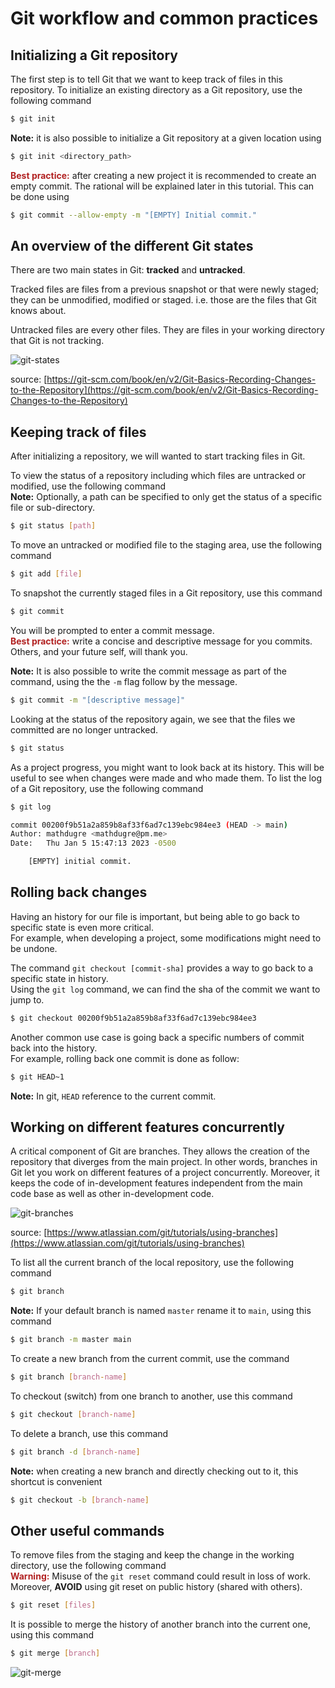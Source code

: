 # Git workflow and common practices

## Initializing a Git repository

The first step is to tell Git that we want to keep track of files in this repository.
To initialize an existing directory as a Git repository, use the following command

```bash
$ git init
```

**Note:** it is also possible to initialize a Git repository at a given location using

```bash
$ git init <directory_path>
```

<span style="color:firebrick">**Best practice:**</span> after creating a new project it is recommended to create an empty commit. The rational will be explained later in this tutorial.
This can be done using

```bash
$ git commit --allow-empty -m "[EMPTY] Initial commit."
```

## An overview of the different Git states

There are two main states in Git: **tracked** and **untracked**.

Tracked files are files from a previous snapshot or that were newly staged; they can be unmodified, modified or staged. i.e. those are the files that Git knows about.

Untracked files are every other files. They are files in your working directory that Git is not tracking.

![git-states](../../figures/git-states.png)

source: [https://git-scm.com/book/en/v2/Git-Basics-Recording-Changes-to-the-Repository](https://git-scm.com/book/en/v2/Git-Basics-Recording-Changes-to-the-Repository)

## Keeping track of files

After initializing a repository, we will wanted to start tracking files in Git.

To view the status of a repository including which files are untracked or modified, use the following command
<br/>**Note:** Optionally, a path can be specified to only get the status of a specific file or sub-directory.

```bash
$ git status [path]
```

To move an untracked or modified file to the staging area, use the following command

```bash
$ git add [file]
```

To snapshot the currently staged files in a Git repository, use this command

```bash
$ git commit
```

You will be prompted to enter a commit message.
<br/><span style="color:firebrick">**Best practice:**</span> write a concise and descriptive message for you commits. Others, and your future self, will thank you.

**Note:** It is also possible to write the commit message as part of the command, using the the `-m` flag follow by the message.

```bash
$ git commit -m "[descriptive message]"
```

Looking at the status of the repository again, we see that the files we committed are no longer untracked.

```bash
$ git status
```

As a project progress, you might want to look back at its history.
This will be useful to see when changes were made and who made them.
To list the log of a Git repository, use the following command

```bash
$ git log

commit 00200f9b51a2a859b8af33f6ad7c139ebc984ee3 (HEAD -> main)
Author: mathdugre <mathdugre@pm.me>
Date:   Thu Jan 5 15:47:13 2023 -0500

    [EMPTY] initial commit.
```

## Rolling back changes

Having an history for our file is important, but being able to go back to specific state is even more critical.<br>
For example, when developing a project, some modifications might need to be undone.

The command `git checkout [commit-sha]` provides a way to go back to a specific state in history.<br>
Using the `git log` command, we can find the sha of the commit we want to jump to.

```bash
$ git checkout 00200f9b51a2a859b8af33f6ad7c139ebc984ee3
```

Another common use case is going back a specific numbers of commit back into the history.<br>
For example, rolling back one commit is done as follow:

```bash
$ git HEAD~1
```

**Note:** In git, `HEAD` reference to the current commit.

## Working on different features concurrently

A critical component of Git are branches. They allows the creation of the repository that diverges from the main project.
In other words, branches in Git let you work on different features of a project concurrently. Moreover, it keeps the code of in-development features independent from the main code base as well as other in-development code.

![git-branches](../../figures/git-branches.svg)

source: [https://www.atlassian.com/git/tutorials/using-branches](https://www.atlassian.com/git/tutorials/using-branches)

To list all the current branch of the local repository, use the following command

```bash
$ git branch
```

**Note:** If your default branch is named `master` rename it to `main`, using this command

```bash
$ git branch -m master main
```

To create a new branch from the current commit, use the command

```bash
$ git branch [branch-name]
```

To checkout (switch) from one branch to another, use this command

```bash
$ git checkout [branch-name]
```

To delete a branch, use this command

```bash
$ git branch -d [branch-name]
```

**Note:** when creating a new branch and directly checking out to it, this shortcut is convenient

```bash
$ git checkout -b [branch-name]
```

## Other useful commands

To remove files from the staging and keep the change in the working directory, use the following command
<br/><span style="color:firebrick">**Warning:**</span> Misuse of the `git reset` command could result in loss of work. Moreover, **AVOID** using git reset on public history (shared with others).

```bash
$ git reset [files]
```

It is possible to merge the history of another branch into the current one, using this command

```bash
$ git merge [branch]
```

![git-merge](../../figures/git-merge.svg)
